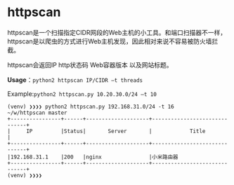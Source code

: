 # httpscan
httpscan是一个扫描指定CIDR网段的Web主机的小工具。和端口扫描器不一样，httpscan是以爬虫的方式进行Web主机发现，因此相对来说不容易被防火墙拦截。

httpscan会返回IP http状态码 Web容器版本 以及网站标题。

**Usage**：`python2 httpscan IP/CIDR –t threads`

Example:`python2 httpscan.py 10.20.30.0/24 –t 10`


```
(venv) ❯❯❯❯ python2 httpscan.py 192.168.31.0/24 -t 16                                                                                                   ~/w/httpscan master
+----------------+------+--------------------+------------------------------+
|     IP         |Status|       Server       |            Title             |
+----------------+------+--------------------+------------------------------+
|192.168.31.1    |200   |nginx               |小米路由器               
+----------------+------+--------------------+------------------------------+
(venv) ❯❯❯❯    
```
